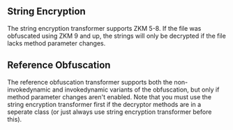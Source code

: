 ## String Encryption
The string encryption transformer supports ZKM 5-8. If the file was obfuscated using ZKM 9 and up, the strings will only be decrypted if the file lacks method parameter changes.

## Reference Obfuscation
The reference obfuscation transformer supports both the non-invokedynamic and invokedynamic variants of the obfuscation, but only if method parameter changes aren't enabled. Note that you must use the string encryption transformer first if the decryptor methods are in a seperate class (or just always use string encryption transformer before this).